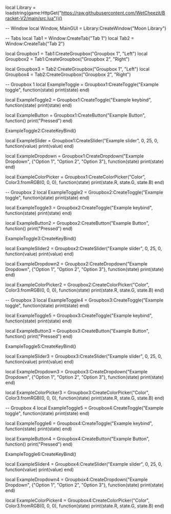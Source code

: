 local Library = loadstring(game:HttpGet("https://raw.githubusercontent.com/WetCheezit/Bracket-V2/main/src.lua"))()

-- Window
local Window, MainGUI = Library:CreateWindow("Moon Library")

-- Tabs
local Tab1 = Window:CreateTab("Tab 1")
local Tab2 = Window:CreateTab("Tab 2")

local Groupbox1 = Tab1:CreateGroupbox("Groupbox 1", "Left")
local Groupbox2 = Tab1:CreateGroupbox("Groupbox 2", "Right")

local Groupbox3 = Tab2:CreateGroupbox("Groupbox 1", "Left")
local Groupbox4 = Tab2:CreateGroupbox("Groupbox 2", "Right")

-- Groupbox 1
local ExampleToggle = Groupbox1:CreateToggle("Example toggle", function(state)
   print(state)
end)

local ExampleToggle2 = Groupbox1:CreateToggle("Example keybind", function(state)
   print(state)
end)

local ExampleButton = Groupbox1:CreateButton("Example Button", function()
    print("Pressed")
end)

ExampleToggle2:CreateKeyBind()

local ExampleSlider = Groupbox1:CreateSlider("Example slider", 0, 25, 0, function(value)
   print(value)
end)

local ExampleDropdown = Groupbox1:CreateDropdown("Example Dropdown", {"Option 1", "Option 2", "Option 3"}, function(state)
   print(state)
end)

local ExampleColorPicker = Groupbox1:CreateColorPicker("Color", Color3.fromRGB(0, 0, 0), function(state)
   print(state.R, state.G, state.B)
end)

-- Groupbox 2
local ExampleToggle2 = Groupbox2:CreateToggle("Example toggle", function(state)
   print(state)
end)

local ExampleToggle3 = Groupbox2:CreateToggle("Example keybind", function(state)
   print(state)
end)

local ExampleButton2 = Groupbox2:CreateButton("Example Button", function()
    print("Pressed")
end)

ExampleToggle3:CreateKeyBind()

local ExampleSlider2 = Groupbox2:CreateSlider("Example slider", 0, 25, 0, function(value)
   print(value)
end)

local ExampleDropdown2 = Groupbox2:CreateDropdown("Example Dropdown", {"Option 1", "Option 2", "Option 3"}, function(state)
   print(state)
end)

local ExampleColorPicker2 = Groupbox2:CreateColorPicker("Color", Color3.fromRGB(0, 0, 0), function(state)
   print(state.R, state.G, state.B)
end)

-- Groupbox 3
local ExampleToggle4 = Groupbox3:CreateToggle("Example toggle", function(state)
   print(state)
end)

local ExampleToggle5 = Groupbox3:CreateToggle("Example keybind", function(state)
   print(state)
end)

local ExampleButton3 = Groupbox3:CreateButton("Example Button", function()
    print("Pressed")
end)

ExampleToggle5:CreateKeyBind()

local ExampleSlider3 = Groupbox3:CreateSlider("Example slider", 0, 25, 0, function(value)
   print(value)
end)

local ExampleDropdown3 = Groupbox3:CreateDropdown("Example Dropdown", {"Option 1", "Option 2", "Option 3"}, function(state)
   print(state)
end)

local ExampleColorPicker3 = Groupbox3:CreateColorPicker("Color", Color3.fromRGB(0, 0, 0), function(state)
   print(state.R, state.G, state.B)
end)

-- Groupbox 4
local ExampleToggle5 = Groupbox4:CreateToggle("Example toggle", function(state)
   print(state)
end)

local ExampleToggle6 = Groupbox4:CreateToggle("Example keybind", function(state)
   print(state)
end)

local ExampleButton4 = Groupbox4:CreateButton("Example Button", function()
    print("Pressed")
end)

ExampleToggle6:CreateKeyBind()

local ExampleSlider4 = Groupbox4:CreateSlider("Example slider", 0, 25, 0, function(value)
   print(value)
end)

local ExampleDropdown4 = Groupbox4:CreateDropdown("Example Dropdown", {"Option 1", "Option 2", "Option 3"}, function(state)
   print(state)
end)

local ExampleColorPicker4 = Groupbox4:CreateColorPicker("Color", Color3.fromRGB(0, 0, 0), function(state)
   print(state.R, state.G, state.B)
end)
